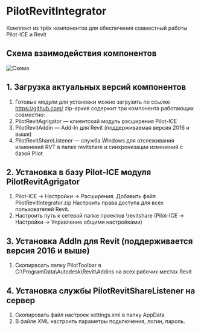 # PilotRevitIntegrator
Комплект из трёх компонентов для обеспечения совместный работы Pilot-ICE и Revit

## Схема взаимодействия компонентов
![Схема](https://github.com/PilotTeam/PilotRevitIntegrator/blob/master/scheme.png)
## 1. Загрузка актуальных версий компонентов
1. Готовые модули для установки можно загрузить по ссылке https://github.com/ 
zip-архив содержит три компонента работающих совместно:
1. PilotRevitAgrigator — клиентский модуль расширения Pilot-ICE
1. PilotRevitAddin — Add-In для Revit (поддерживаемая версия 2016 и выше)
1. PilotRevitShareListener — служба Windows для отслеживания изменений RVT в папке revitshare и синхронизации изменений с базой Pilot
## 2. Установка в базу Pilot-ICE модуля PilotRevitAgrigator
1. Pilot-ICE → Настройки → Расширения. Добавить файл PilotRevitIntegrator.zip Настроить права доступа для всех пользователей Revit.
1. Настроить путь к сетевой папке проектов \\revitshare (Pilot-ICE → Настройки → Управление общими настройками)
## 3. Установка AddIn для Revit (поддерживается версия 2016 и выше)
1. Скопирвоать папку PilotToolbar в C:\ProgramData\Autodesk\Revit\Addins на всех рабочих местах Revit
## 4. Установка службы PilotRevitShareListener на сервер
1. Скопировать файл настроек settings.xml в папку AppData
2. В файле XML настроить параметры подключения, логин, пароль.
